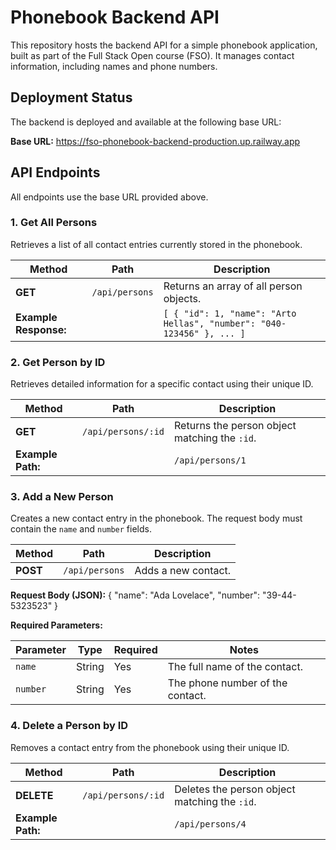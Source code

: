 # Phonebook Backend API

This repository hosts the backend API for a simple phonebook application, built as part of the Full Stack Open course (FSO). It manages contact information, including names and phone numbers.

## Deployment Status

The backend is deployed and available at the following base URL:

**Base URL:** https://fso-phonebook-backend-production.up.railway.app

## API Endpoints

All endpoints use the base URL provided above.

### 1. Get All Persons

Retrieves a list of all contact entries currently stored in the phonebook.

| Method                | Path           | Description                                                           |
| --------------------- | -------------- | --------------------------------------------------------------------- |
| **GET**               | `/api/persons` | Returns an array of all person objects.                               |
| **Example Response:** |                | `[ { "id": 1, "name": "Arto Hellas", "number": "040-123456" }, ... ]` |

### 2. Get Person by ID

Retrieves detailed information for a specific contact using their unique ID.

| Method            | Path               | Description                                   |
| ----------------- | ------------------ | --------------------------------------------- |
| **GET**           | `/api/persons/:id` | Returns the person object matching the `:id`. |
| **Example Path:** |                    | `/api/persons/1`                              |

### 3. Add a New Person

Creates a new contact entry in the phonebook. The request body must contain the `name` and `number` fields.

| Method   | Path           | Description         |
| -------- | -------------- | ------------------- |
| **POST** | `/api/persons` | Adds a new contact. |

**Request Body (JSON):**
{
"name": "Ada Lovelace",
"number": "39-44-5323523"
}

**Required Parameters:**

| Parameter | Type   | Required | Notes                            |
| --------- | ------ | -------- | -------------------------------- |
| `name`    | String | Yes      | The full name of the contact.    |
| `number`  | String | Yes      | The phone number of the contact. |

### 4. Delete a Person by ID

Removes a contact entry from the phonebook using their unique ID.

| Method            | Path               | Description                                   |
| ----------------- | ------------------ | --------------------------------------------- |
| **DELETE**        | `/api/persons/:id` | Deletes the person object matching the `:id`. |
| **Example Path:** |                    | `/api/persons/4`                              |
